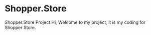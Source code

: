 # Shopper.Store
Shopper.Store Project
Hi, Welcome to my project, it is my coding for Shopper Store.
